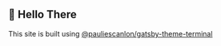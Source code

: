 ## 👋 Hello There

This site is built using [@pauliescanlon/gatsby-theme-terminal](https://github.com/PaulieScanlon/gatsby-theme-terminal)
